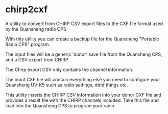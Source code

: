 # chirp2cxf
A utility to convert from CHIRP CSV export files to the CXF file format used by the Quansheng radio CPS

With this utility you can create a backup file for the Quansheng "Portable Radio CPS" program.

The input files will be a generic 'donor' save file from the Quansheng CPS, and a CSV export from CHIRP

The Chirp export CSV only contains the channel informaiton.

The input CXF file will contain everything else you need to configure your Quansheng UV-K5 such as radio settings, dtmf things etc.

This utility inserts the CHIRP CSV information into your donor CXF file and provides a result file with the CHIRP channels included. Take this file and load into the Quansheng CPS to program your radio.
